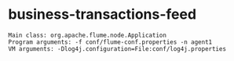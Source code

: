 # business-transactions-feed
```
Main class:	org.apache.flume.node.Application
Program arguments: -f conf/flume-conf.properties -n agent1
VM arguments: -Dlog4j.configuration=File:conf/log4j.properties
```
